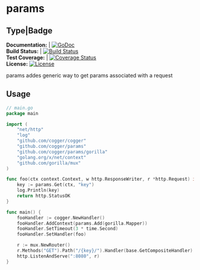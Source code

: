 # params 

Type|Badge
----------
**Documentation:** | [![GoDoc](https://godoc.org/github.com/cogger/params?status.png)](http://godoc.org/github.com/cogger/params)  
**Build Status:** | [![Build Status](https://travis-ci.org/cogger/params.svg?branch=master)](https://travis-ci.org/cogger/params)  
**Test Coverage:** | [![Coverage Status](https://coveralls.io/repos/cogger/params/badge.svg?branch=master)](https://coveralls.io/r/cogger/params?branch=master)  
**License:**       [![License](http://img.shields.io/:license-apache-blue.svg)](http://www.apache.org/licenses/LICENSE-2.0.html)


params addes generic way to get params associated with a request

## Usage
~~~ go
// main.go
package main

import (
	"net/http"
	"log"
	"github.com/cogger/cogger"
	"github.com/cogger/params"
	"github.com/cogger/params/gorilla"
	"golang.org/x/net/context"
	"github.com/gorilla/mux"
)

func foo(ctx context.Context, w http.ResponseWriter, r *http.Request) int{
	key := params.Get(ctx, "key")
	log.Println(key)
	return http.StatusOK
}

func main() {
	fooHandler := cogger.NewHandler()
	fooHandler.AddContext(params.Add(gorilla.Mapper))
	fooHandler.SetTimeout(3 * time.Second)
	fooHandler.SetHandler(foo)

 	r := mux.NewRouter()
	r.Methods("GET").Path("/{key}/").Handler(base.GetCompositeHandler)
  	http.ListenAndServe(":8080", r)
}

~~~
